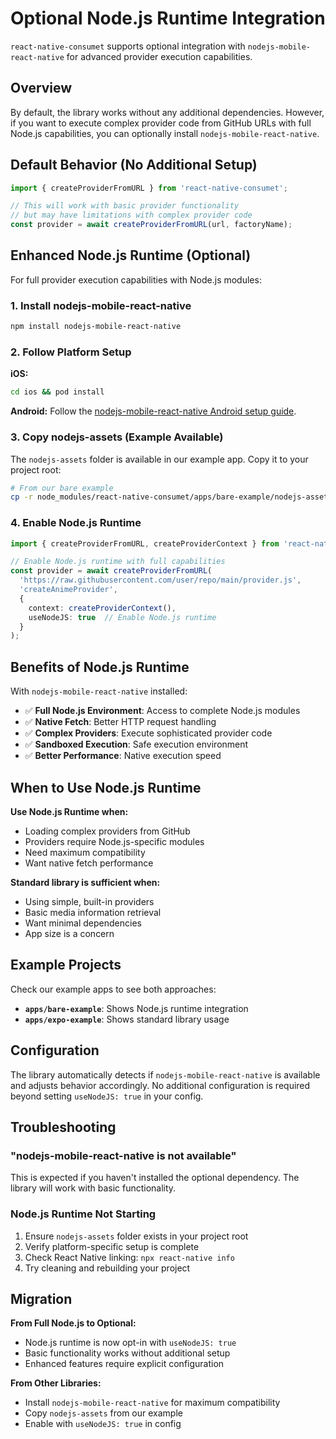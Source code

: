 # Optional Node.js Runtime Integration

`react-native-consumet` supports optional integration with `nodejs-mobile-react-native` for advanced provider execution capabilities.

## Overview

By default, the library works without any additional dependencies. However, if you want to execute complex provider code from GitHub URLs with full Node.js capabilities, you can optionally install `nodejs-mobile-react-native`.

## Default Behavior (No Additional Setup)

```typescript
import { createProviderFromURL } from 'react-native-consumet';

// This will work with basic provider functionality
// but may have limitations with complex provider code
const provider = await createProviderFromURL(url, factoryName);
```

## Enhanced Node.js Runtime (Optional)

For full provider execution capabilities with Node.js modules:

### 1. Install nodejs-mobile-react-native

```bash
npm install nodejs-mobile-react-native
```

### 2. Follow Platform Setup

**iOS:**
```bash
cd ios && pod install
```

**Android:**
Follow the [nodejs-mobile-react-native Android setup guide](https://github.com/JaneaSystems/nodejs-mobile-react-native#android).

### 3. Copy nodejs-assets (Example Available)

The `nodejs-assets` folder is available in our example app. Copy it to your project root:

```bash
# From our bare example
cp -r node_modules/react-native-consumet/apps/bare-example/nodejs-assets ./
```

### 4. Enable Node.js Runtime

```typescript
import { createProviderFromURL, createProviderContext } from 'react-native-consumet';

// Enable Node.js runtime with full capabilities
const provider = await createProviderFromURL(
  'https://raw.githubusercontent.com/user/repo/main/provider.js',
  'createAnimeProvider',
  {
    context: createProviderContext(),
    useNodeJS: true  // Enable Node.js runtime
  }
);
```

## Benefits of Node.js Runtime

With `nodejs-mobile-react-native` installed:

- ✅ **Full Node.js Environment**: Access to complete Node.js modules
- ✅ **Native Fetch**: Better HTTP request handling
- ✅ **Complex Providers**: Execute sophisticated provider code
- ✅ **Sandboxed Execution**: Safe execution environment
- ✅ **Better Performance**: Native execution speed

## When to Use Node.js Runtime

**Use Node.js Runtime when:**
- Loading complex providers from GitHub
- Providers require Node.js-specific modules
- Need maximum compatibility
- Want native fetch performance

**Standard library is sufficient when:**
- Using simple, built-in providers
- Basic media information retrieval
- Want minimal dependencies
- App size is a concern

## Example Projects

Check our example apps to see both approaches:

- **`apps/bare-example`**: Shows Node.js runtime integration
- **`apps/expo-example`**: Shows standard library usage

## Configuration

The library automatically detects if `nodejs-mobile-react-native` is available and adjusts behavior accordingly. No additional configuration is required beyond setting `useNodeJS: true` in your config.

## Troubleshooting

### "nodejs-mobile-react-native is not available"

This is expected if you haven't installed the optional dependency. The library will work with basic functionality.

### Node.js Runtime Not Starting

1. Ensure `nodejs-assets` folder exists in your project root
2. Verify platform-specific setup is complete
3. Check React Native linking: `npx react-native info`
4. Try cleaning and rebuilding your project

## Migration

**From Full Node.js to Optional:**
- Node.js runtime is now opt-in with `useNodeJS: true`
- Basic functionality works without additional setup
- Enhanced features require explicit configuration

**From Other Libraries:**
- Install `nodejs-mobile-react-native` for maximum compatibility
- Copy `nodejs-assets` from our example
- Enable with `useNodeJS: true` in config
